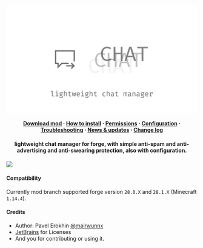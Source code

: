 <img align="center" src="assets/chat_social.png"/>

<h4 align="center"><a href="https://github.com/ProjectEssentials/ProjectEssentials-Chat/releases/download/v1.14.4-1.0.0/Project.Essentials.Chat-1.14.4-1.0.0.jar">Download mod</a> · <a href="https://mairwunnx.gitbook.io/project-essentials/project-essentials-chat#how-to-install">How to install</a> · <a href="https://mairwunnx.gitbook.io/project-essentials/project-essentials-chat#permissions">Permissions</a> · <a href="https://mairwunnx.gitbook.io/project-essentials/project-essentials-chat#configuration">Configuration</a> · <a href="https://github.com/ProjectEssentials/ProjectEssentials-Chat/issues/new/choose">Troubleshooting</a> · <a href="https://t.me/minecraftforge">News & updates</a> · <a href="changelog.md">Change log</a></h4>

<h4 align="center">lightweight chat manager for forge, with simple anti-spam and anti-advertising and anti-swearing protection, also with configuration.</h4>

<img align="center" src="assets/chat_demo.gif"/>

#### Compatibility

Currently mod branch supported forge version `28.0.X` and `28.1.X` (Minecraft `1.14.4`).

#### Credits

- Author: Pavel Erokhin [@mairwunnx](https://github.com/mairwunnx)
- [JetBrains](https://www.jetbrains.com/) for Licenses
- And you for contributing or using it.
